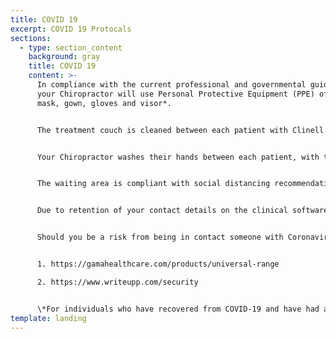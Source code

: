 ```yaml
---
title: COVID 19
excerpt: COVID 19 Protocals
sections:
  - type: section_content
    background: gray
    title: COVID 19
    content: >-
      In compliance with the current professional and governmental guidelines
      your Chiropractor will use Personal Protective Equipment (PPE) of a face
      mask, gown, gloves and visor*. 


      The treatment couch is cleaned between each patient with Clinell sanitising wipes, which are effective against Coronavirus in 30 seconds (1). Surfaces which come into human contact or are at risk of human contact are cleaned with disinfectant effective against COVID 19. 


      Your Chiropractor washes their hands between each patient, with the clinical hand washing basin present in the consultation room. 


      The waiting area is compliant with social distancing recommendations, and hand sanitising dispensers are present


      Due to retention of your contact details on the clinical software, and the booking diary we are able to be complaint with COVID 19 Contact Tracing. We are fully General Data Protection Regulation (GDRP) compliant (2). 


      Should you be a risk from being in contact someone with Coronavirus, i.e. a patient in the diary slot before or after your appointment has tested positive for COVID 19, you will be notified. 


      1. https://gamahealthcare.com/products/universal-range

      2. https://www.writeupp.com/security


      \*For individuals who have recovered from COVID-19 and have had at least 3 consecutive days without fever or respiratory symptoms and a negative COVID-19 test, a visor is not required for your Chiropractor, unless their risk assessment indicates otherwise.
template: landing
---
```

